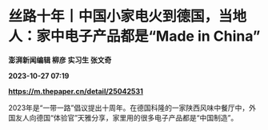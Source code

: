 # 丝路十年丨中国小家电火到德国，当地人：家中电子产品都是“Made in China”
**澎湃新闻编辑 柳彦 实习生 张文奇**

**2023-10-27 07:19**

**https://m.thepaper.cn/detail/25042531**

2023年是“一带一路”倡议提出十周年。在德国科隆的一家陕西风味中餐厅中，外国友人向德国“体验官”天雅分享，家里用的很多电子产品都是“中国制造”。